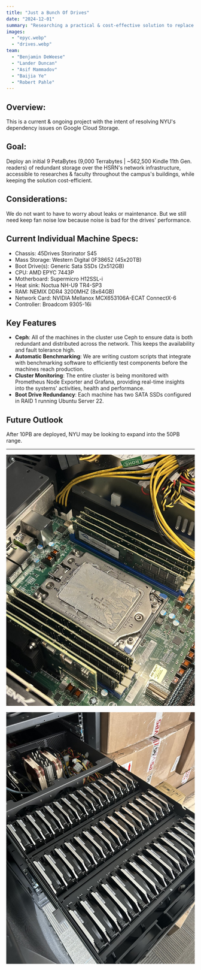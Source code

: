 ```yaml
---
title: "Just a Bunch Of Drives"
date: "2024-12-01"
summary: "Researching a practical & cost-effective solution to replace Google Cloud Storage"
images:
  - "epyc.webp"
  - "drives.webp"
team:
  - "Benjamin DeWeese"
  - "Lander Duncan"
  - "Asif Mammadov"
  - "Baijia Ye"
  - "Robert Pahle"
---
```


## Overview:
This is a current & ongoing project with the intent of resolving NYU's dependency issues on Google Cloud Storage.

## Goal: 
Deploy an initial 9 PetaBytes (9,000 Terrabytes | ~562,500 Kindle 11th Gen. readers) of redundant storage over the HSRN's network infrastructure, accessible to researches & faculty throughout the campus's buildings, while keeping the solution cost-efficient.

## Considerations:
We do not want to have to worry about leaks or maintenance. But we still need keep fan noise low because noise is bad for the drives' performance. 

## Current Individual Machine Specs:
- Chassis: 45Drives Storinator S45
- Mass Storage: Western Digital 0F38652 (45x20TB)
- Boot Drive(s): Generic Sata SSDs (2x512GB)
- CPU: AMD EPYC 7443P
- Motherboard: Supermicro H12SSL-i
- Heat sink: Noctua NH-U9 TR4-SP3
- RAM: NEMIX DDR4 3200MHZ (8x64GB)
- Network Card: NVIDIA Mellanox MCX653106A-ECAT ConnectX-6
- Controller: Broadcom 9305-16i

## Key Features
- **Ceph**: All of the machines in the cluster use Ceph to ensure data is both redundant and distributed across the network. This keeps the availability and fault tolerance high.
- **Automatic Benchmarking**: We are writing custom scripts that integrate with benchmarking software to efficiently test components before the machines reach production.
- **Cluster Monitoring**: The entire cluster is being monitored with Prometheus Node Exporter and Grafana, providing real-time insights into the systems' activities, health and performance.
- **Boot Drive Redundancy**: Each machine has two SATA SSDs configured in RAID 1 running Ubuntu Server 22.

## Future Outlook
After 10PB are deployed, NYU may be looking to expand into the 50PB range.

---

![AMD EPYC 7443P](epyc.webp)

![Western Digital 0F38652s](drives.webp)
